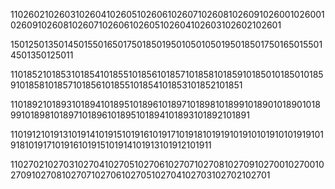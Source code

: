 1102602102603102604102605102606102607102608102609102600102600102609102608102607102606102605102604102603102602102601

15012501350145015501650175018501950105010501950185017501650155014501350125011

1101852101853101854101855101856101857101858101859101850101850101859101858101857101856101855101854101853101852101851

1101892101893101894101895101896101897101898101899101890101890101899101898101897101896101895101894101893101892101891

1101912101913101914101915101916101917101918101919101910101910101919101918101917101916101915101914101913101912101911

1102702102703102704102705102706102707102708102709102700102700102709102708102707102706102705102704102703102702102701
